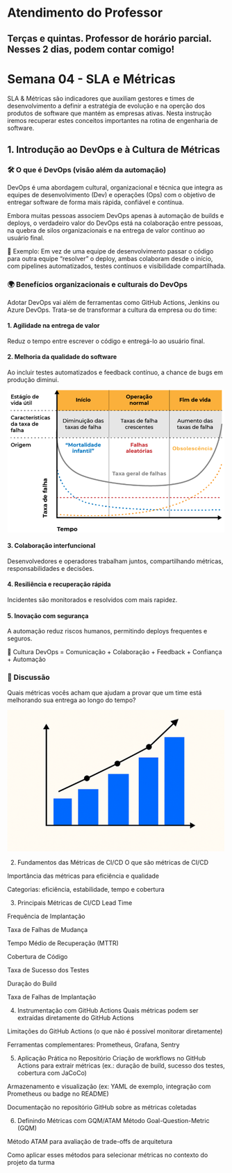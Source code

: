 # Atendimento do Professor

## Terças e quintas. Professor de horário parcial. Nesses 2 dias, podem contar comigo!

# Semana 04 - SLA e Métricas

SLA & Métricas são indicadores que auxiliam gestores e times de desenvolvimento a definir a estratégia de evolução e na operção dos produtos de software que mantém as empresas ativas. Nesta instrução iremos recuperar estes conceitos importantes na rotina de engenharia de software.

## 1. Introdução ao DevOps e à Cultura de Métricas

### 🛠️ O que é DevOps (visão além da automação)

DevOps é uma abordagem cultural, organizacional e técnica que integra as equipes de desenvolvimento (Dev) e operações (Ops) com o objetivo de entregar software de forma mais rápida, confiável e contínua.

Embora muitas pessoas associem DevOps apenas à automação de builds e deploys, o verdadeiro valor do DevOps está na colaboração entre pessoas, na quebra de silos organizacionais e na entrega de valor contínuo ao usuário final.

🔎 Exemplo: Em vez de uma equipe de desenvolvimento passar o código para outra equipe “resolver” o deploy, ambas colaboram desde o início, com pipelines automatizados, testes contínuos e visibilidade compartilhada.

### 🌍 Benefícios organizacionais e culturais do DevOps

Adotar DevOps vai além de ferramentas como GitHub Actions, Jenkins ou Azure DevOps. Trata-se de transformar a cultura da empresa ou do time:

#### 1. Agilidade na entrega de valor
Reduz o tempo entre escrever o código e entregá-lo ao usuário final.

#### 2. Melhoria da qualidade do software
Ao incluir testes automatizados e feedback contínuo, a chance de bugs em produção diminui.


<img src="https://github.com/agodoi/m12-semana04/blob/main/imgs/taxaFalhavsTempo.png" width="500">

#### 3. Colaboração interfuncional
Desenvolvedores e operadores trabalham juntos, compartilhando métricas, responsabilidades e decisões.

#### 4. Resiliência e recuperação rápida
Incidentes são monitorados e resolvidos com mais rapidez.

#### 5. Inovação com segurança
A automação reduz riscos humanos, permitindo deploys frequentes e seguros.

🧠 Cultura DevOps = Comunicação + Colaboração + Feedback + Confiança + Automação

### 💬 Discussão
Quais métricas vocês acham que ajudam a provar que um time está melhorando sua entrega ao longo do tempo?


<img src="https://github.com/agodoi/m12-semana04/blob/main/imgs/graficoSubida.png" width="500"> 






2. Fundamentos das Métricas de CI/CD
O que são métricas de CI/CD

Importância das métricas para eficiência e qualidade

Categorias: eficiência, estabilidade, tempo e cobertura

3. Principais Métricas de CI/CD
Lead Time

Frequência de Implantação

Taxa de Falhas de Mudança

Tempo Médio de Recuperação (MTTR)

Cobertura de Código

Taxa de Sucesso dos Testes

Duração do Build

Taxa de Falhas de Implantação

4. Instrumentação com GitHub Actions
Quais métricas podem ser extraídas diretamente do GitHub Actions

Limitações do GitHub Actions (o que não é possível monitorar diretamente)

Ferramentas complementares: Prometheus, Grafana, Sentry

5. Aplicação Prática no Repositório
Criação de workflows no GitHub Actions para extrair métricas (ex.: duração de build, sucesso dos testes, cobertura com JaCoCo)

Armazenamento e visualização (ex: YAML de exemplo, integração com Prometheus ou badge no README)

Documentação no repositório GitHub sobre as métricas coletadas

6. Definindo Métricas com GQM/ATAM
Método Goal-Question-Metric (GQM)

Método ATAM para avaliação de trade-offs de arquitetura

Como aplicar esses métodos para selecionar métricas no contexto do projeto da turma
